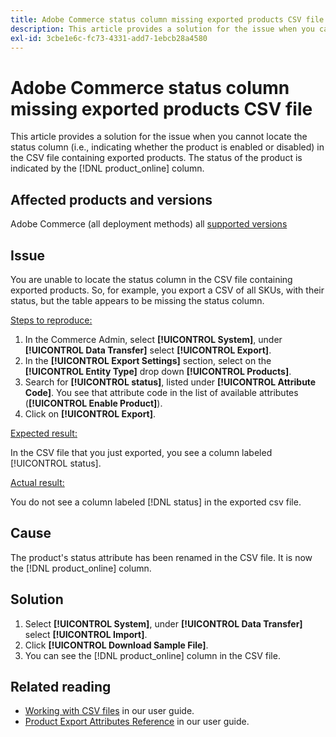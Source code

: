 ```yaml
---
title: Adobe Commerce status column missing exported products CSV file
description: This article provides a solution for the issue when you cannot locate the status column in the CSV file containing exported products.
exl-id: 3cbe1e6c-fc73-4331-add7-1ebcb28a4580
---
```

# Adobe Commerce status column missing exported products CSV file 

This article provides a solution for the issue when you cannot locate the status column (i.e., indicating whether the product is enabled or disabled) in the CSV file containing exported products. The status of the product is indicated by the [!DNL product_online] column.

## Affected products and versions

Adobe Commerce (all deployment methods) all [supported versions](https://www.adobe.com/content/dam/cc/en/legal/terms/enterprise/pdfs/Adobe-Commerce-Software-Lifecycle-Policy.pdf)

## Issue

You are unable to locate the status column in the CSV file containing exported products. So, for example, you export a CSV of all SKUs, with their status, but the table appears to be missing the status column. 

<u>Steps to reproduce:</u>

1. In the Commerce Admin, select **[!UICONTROL System]**, under **[!UICONTROL Data Transfer]** select **[!UICONTROL Export]**.
1. In the **[!UICONTROL Export Settings]** section, select on the **[!UICONTROL Entity Type]** drop down **[!UICONTROL Products]**.
1. Search for **[!UICONTROL status]**, listed under **[!UICONTROL Attribute Code]**. You see that attribute code in the list of available attributes (**[!UICONTROL Enable Product]**).
1. Click on **[!UICONTROL Export]**.

<u>Expected result:</u>

In the CSV file that you just exported, you see a column labeled [!UICONTROL status].

<u>Actual result:</u>

You do not see a column labeled [!DNL status] in the exported csv file.  

## Cause

The product's status attribute has been renamed in the CSV file. It is now the [!DNL product_online] column.

## Solution

1. Select **[!UICONTROL System]**, under **[!UICONTROL Data Transfer]** select **[!UICONTROL Import]**.
1. Click **[!UICONTROL Download Sample File]**.
1. You can see the [!DNL product_online] column in the CSV file.

## Related reading

* [Working with CSV files](https://docs.magento.com/user-guide/system/data-csv.html) in our user guide.
* [Product Export Attributes Reference](https://docs.magento.com/user-guide/system/data-attributes-product.html) in our user guide.
